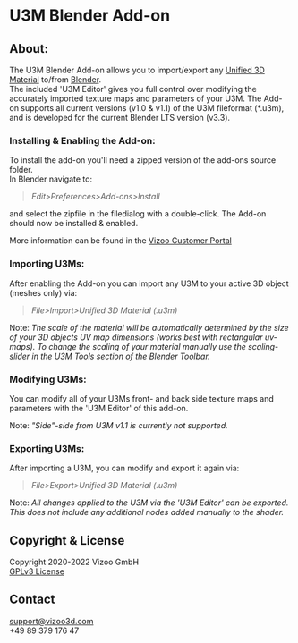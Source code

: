 # **U3M Blender Add-on**

## **About:** 
The U3M Blender Add-on allows you to import/export any [Unified 3D Material](https://github.com/vizoogmbh/u3m) to/from [Blender](https://www.blender.org/).<br/> The included 'U3M Editor' gives you full control over modifying the accurately imported texture maps and parameters of your U3M. 
The Add-on supports all current versions (v1.0 & v1.1) of the U3M fileformat (*.u3m), and is developed for the current Blender LTS version (v3.3). <br/>

### Installing & Enabling the Add-on:
To install the add-on you'll need a zipped version of the add-ons source folder.<br/>
In Blender navigate to: <br/>

> *Edit>Preferences>Add-ons>Install* <br/>

and select the zipfile in the filedialog with a double-click. The Add-on should now be installed & enabled.<br/> 

More information can be found in the [Vizoo Customer Portal](https://customers.vizoo3d.com/wp-content/uploads/2021/05/U3MBlenderAdd-on_documentation.pdf)</br>

### Importing U3Ms:
After enabling the Add-on you can import any U3M to your active 3D object (meshes only) via:<br/>

> *File>Import>Unified 3D Material (.u3m)*<br/>  

Note: *The scale of the material will be automatically determined by the size of your 3D objects UV map dimensions (works best with rectangular uv-maps). To change the scaling of your material manually use the scaling-slider in the U3M Tools section of the Blender Toolbar.* 

### Modifying U3Ms:
You can modify all of your U3Ms front- and back side texture maps and parameters with the 'U3M Editor' of this add-on. 

Note: *"Side"-side from U3M v1.1 is currently not supported.*
### Exporting U3Ms:
After importing a U3M, you can modify and export it again via:<br/> 

> *File>Export>Unified 3D Material (.u3m)*<br/>

Note: *All changes applied to the U3M via the 'U3M Editor' can be exported. This does not include any additional nodes added manually to the shader.*

## **Copyright & License**
Copyright 2020-2022 Vizoo GmbH<br/>
[GPLv3 License](https://www.gnu.org/licenses/gpl-3.0.txt)<br/>

## **Contact** 
support@vizoo3d.com<br/>
+49 89 379 176 47